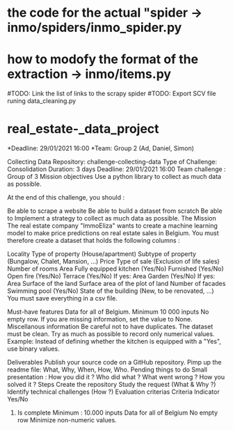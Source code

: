 # the code for the actual "spider -> inmo/spiders/inmo_spider.py

# how to modofy the format of the extraction -> inmo/items.py

#TODO: Link the list of links to the scrapy spider
#TODO: Export SCV file runing data_cleaning.py

# real_estate-\_data_project

*Deadline: 29/01/2021 16:00
*Team: Group 2 (Ad, Daniel, Simon)

Collecting Data
Repository: challenge-collecting-data
Type of Challenge: Consolidation
Duration: 3 days
Deadline: 29/01/2021 16:00
Team challenge : Group of 3
Mission objectives
Use a python library to collect as much data as possible.

At the end of this challenge, you should :

Be able to scrape a website
Be able to build a dataset from scratch
Be able to Implement a strategy to collect as much data as possible.
The Mission
The real estate company "ImmoEliza" wants to create a machine learning model to make price predictions on real estate sales in Belgium. You must therefore create a dataset that holds the following columns :

Locality
Type of property (House/apartment)
Subtype of property (Bungalow, Chalet, Mansion, ...)
Price
Type of sale (Exclusion of life sales)
Number of rooms
Area
Fully equipped kitchen (Yes/No)
Furnished (Yes/No)
Open fire (Yes/No)
Terrace (Yes/No)
If yes: Area
Garden (Yes/No)
If yes: Area
Surface of the land
Surface area of the plot of land
Number of facades
Swimming pool (Yes/No)
State of the building (New, to be renovated, ...)
You must save everything in a csv file.

Must-have features
Data for all of Belgium.
Minimum 10 000 inputs
No empty row. If you are missing information, set the value to None.
Miscellanous information
Be careful not to have duplicates. The dataset must be clean. Try as much as possible to record only numerical values. Example: Instead of defining whether the kitchen is equipped with a "Yes", use binary values.

Deliverables
Publish your source code on a GitHub repository.
Pimp up the readme file:
What, Why, When, How, Who.
Pending things to do
Small presentation :
How you did it ?
Who did what ?
What went wrong ?
How you solved it ?
Steps
Create the repository
Study the request (What & Why ?)
Identify technical challenges (How ?)
Evaluation criterias
Criteria Indicator Yes/No

1. Is complete Minimum : 10.000 inputs
   Data for all of Belgium
   No empty row
   Minimize non-numeric values.
